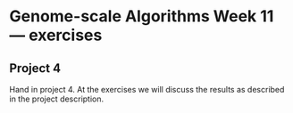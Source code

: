 # Genome-scale Algorithms Week 11 — exercises

## Project 4

Hand in project 4. At the exercises we will discuss the results as described in the project description.

